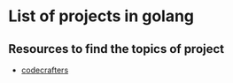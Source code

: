 # List of projects in golang


## Resources to find the topics of project
- [codecrafters](https://app.codecrafters.io/catalog)
